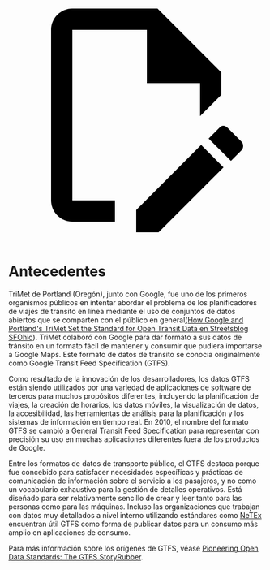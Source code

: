 <a class="pencil-link" href="https://github.com/MobilityData/gtfs.org/edit/main/docs/background.md" title="Edit this page" target="_blank">
    <svg class="pencil" xmlns="http://www.w3.org/2000/svg" viewBox="0 0 24 24"><path d="M10 20H6V4h7v5h5v3.1l2-2V8l-6-6H6c-1.1 0-2 .9-2 2v16c0 1.1.9 2 2 2h4v-2m10.2-7c.1 0 .3.1.4.2l1.3 1.3c.2.2.2.6 0 .8l-1 1-2.1-2.1 1-1c.1-.1.2-.2.4-.2m0 3.9L14.1 23H12v-2.1l6.1-6.1 2.1 2.1Z"/></svg>
  </a>

# Antecedentes

TriMet de Portland (Oregón), junto con Google, fue uno de los primeros organismos públicos en intentar abordar el problema de los planificadores de viajes de tránsito en línea mediante el uso de conjuntos de datos abiertos que se comparten con el público en general[(How Google and Portland's TriMet Set the Standard for Open Transit Data en Streetsblog SFOhio](https://sf.streetsblog.org/2010/01/05/how-google-and-portlands-trimet-set-the-standard-for-open-transit-data/)). TriMet colaboró con Google para dar formato a sus datos de tránsito en un formato fácil de mantener y consumir que pudiera importarse a Google Maps. Este formato de datos de tránsito se conocía originalmente como Google Transit Feed Specification (GTFS).

Como resultado de la innovación de los desarrolladores, los datos GTFS están siendo utilizados por una variedad de aplicaciones de software de terceros para muchos propósitos diferentes, incluyendo la planificación de viajes, la creación de horarios, los datos móviles, la visualización de datos, la accesibilidad, las herramientas de análisis para la planificación y los sistemas de información en tiempo real. En 2010, el nombre del formato GTFS se cambió a General Transit Feed Specification para representar con precisión su uso en muchas aplicaciones diferentes fuera de los productos de Google.

Entre los formatos de datos de transporte público, el GTFS destaca porque fue concebido para satisfacer necesidades específicas y prácticas de comunicación de información sobre el servicio a los pasajeros, y no como un vocabulario exhaustivo para la gestión de detalles operativos. Está diseñado para ser relativamente sencillo de crear y leer tanto para las personas como para las máquinas. Incluso las organizaciones que trabajan con datos muy detallados a nivel interno utilizando estándares como [NeTEx](https://netex-cen.eu/) encuentran útil GTFS como forma de publicar datos para un consumo más amplio en aplicaciones de consumo.

Para más información sobre los orígenes de GTFS, véase [Pioneering Open Data Standards: The GTFS StoryRubber](https://beyondtransparency.org/chapters/part-2/pioneering-open-data-standards-the-gtfs-story/).
